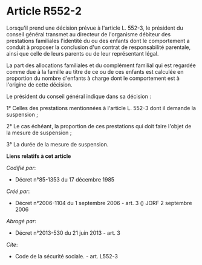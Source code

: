 # Article R552-2

Lorsqu'il prend une décision prévue à l'article L. 552-3, le président du conseil général transmet au directeur de
l'organisme débiteur des prestations familiales l'identité du ou des enfants dont le comportement a conduit à proposer la
conclusion d'un contrat de responsabilité parentale, ainsi que celle de leurs parents ou de leur représentant légal.

La part des allocations familiales et du complément familial qui est regardée comme due à la famille au titre de ce ou de ces
enfants est calculée en proportion du nombre d'enfants à charge dont le comportement est à l'origine de cette décision.

Le président du conseil général indique dans sa décision :

1° Celles des prestations mentionnées à l'article L. 552-3 dont il demande la suspension ;

2° Le cas échéant, la proportion de ces prestations qui doit faire l'objet de la mesure de suspension ;

3° La durée de la mesure de suspension.

**Liens relatifs à cet article**

_Codifié par_:

  - Décret n°85-1353 du 17 décembre 1985

_Créé par_:

  - Décret n°2006-1104 du 1 septembre 2006 - art. 3 () JORF 2 septembre 2006

_Abrogé par_:

  - Décret n°2013-530 du 21 juin 2013 - art. 3

_Cite_:

  - Code de la sécurité sociale. - art. L552-3
